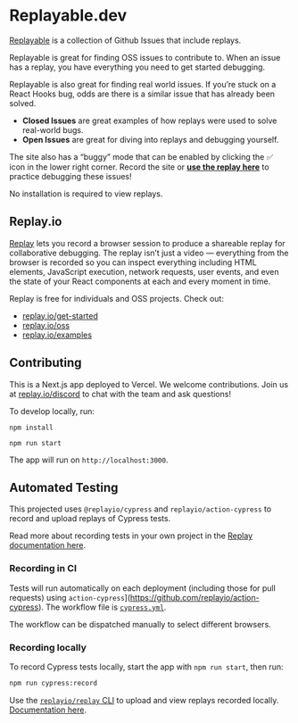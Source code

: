# Replayable.dev

[Replayable](https://replayable.dev) is a collection of Github Issues that include replays.

Replayable is great for finding OSS issues to contribute to. When an issue has a replay, you have everything you need to get started debugging.

Replayable is also great for finding real world issues. If you’re stuck on a React Hooks bug, odds are there is a similar issue that has already been solved.

- **Closed Issues** are great examples of how replays were used to solve real-world bugs.
- **Open Issues** are great for diving into replays and debugging yourself.

The site also has a “buggy” mode that can be enabled by clicking the ✅  icon in the lower right corner. Record the site or **[use the replay here](https://app.replay.io/recording/replayable-buggy-mode--f53b73cc-37bd-48b5-bb8d-db19a93e99be)** to practice debugging these issues!

No installation is required to view replays.

## Replay.io

[Replay](https://replay.io) lets you record a browser session to produce a shareable replay for collaborative debugging. The replay isn’t just a video — everything from the browser is recorded so you can inspect everything including HTML elements, JavaScript execution, network requests, user events, and even the state of your React components at each and every moment in time.

Replay is free for individuals and OSS projects. Check out:

- [replay.io/get-started](https://replay.io/get-started)
- [replay.io/oss](https://replay.io/oss)
- [replay.io/examples](https://replay.io/examples)

## Contributing

This is a Next.js app deployed to Vercel. We welcome contributions. Join us at [replay.io/discord](https://replay.io/discord) to chat with the team and ask questions!

To develop locally, run:

`npm install`

`npm run start`

The app will run on `http://localhost:3000`.

## Automated Testing

This projected uses `@replayio/cypress` and `replayio/action-cypress` to record and upload replays of Cypress tests.

Read more about recording tests in your own project in the [Replay documentation here](https://docs.replay.io/docs/recording-automated-tests-5bf7d91b65cd46deab1867b07bd12bdf).

### Recording in CI

Tests will run automatically on each deployment (including those for pull requests) using `action-cypress`](https://github.com/replayio/action-cypress). The workflow file is [`cypress.yml`](https://github.com/replayio/replayable/blob/main/.github/workflows/cypress.yml).

The workflow can be dispatched manually to select different browsers. 

### Recording locally

To record Cypress tests locally, start the app with `npm run start`, then run:

```bash
npm run cypress:record
```

Use the [`replayio/replay` CLI](https://github.com/replayio/replay-cli/tree/main/packages/replay) to upload and view replays recorded locally. [Documentation here](https://docs.replay.io/docs/recording-tests-9f771761436440e6b672701e6107d2b1#47cea4d90c9f43b08d9ad5a743c49f62).
